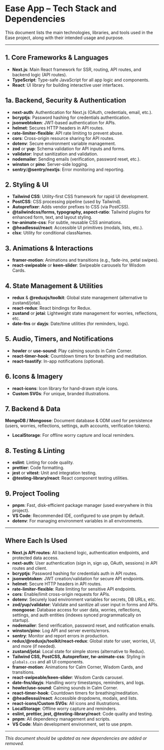 # Ease App – Tech Stack and Dependencies

This document lists the main technologies, libraries, and tools used in the Ease project, along with their intended usage and purpose.

---

## 1. Core Frameworks & Languages

- **Next.js**: Main React framework for SSR, routing, API routes, and backend logic (API routes).
- **TypeScript**: Type-safe JavaScript for all app logic and components.
- **React**: UI library for building interactive user interfaces.

## 1a. Backend, Security & Authentication

- **next-auth**: Authentication for Next.js (OAuth, credentials, email, etc.).
- **bcryptjs**: Password hashing for credentials authentication.
- **jsonwebtoken**: JWT-based authentication for APIs.
- **helmet**: Secures HTTP headers in API routes.
- **rate-limiter-flexible**: API rate limiting to prevent abuse.
- **cors**: Cross-origin resource sharing for API routes.
- **dotenv**: Secure environment variable management.
- **zod** or **yup**: Schema validation for API inputs and forms.
- **validator**: Input sanitization and validation.
- **nodemailer**: Sending emails (verification, password reset, etc.).
- **winston** or **pino**: Server-side logging.
- **sentry**/**@sentry/nextjs**: Error monitoring and reporting.

## 2. Styling & UI

- **Tailwind CSS**: Utility-first CSS framework for rapid UI development.
- **PostCSS**: CSS processing pipeline (used by Tailwind).
- **Autoprefixer**: Adds vendor prefixes to CSS (via PostCSS).
- **@tailwindcss/forms, typography, aspect-ratio**: Tailwind plugins for enhanced form, text, and layout styling.
- **tw-animate-css**: For subtle, reusable CSS animations.
- **@headlessui/react**: Accessible UI primitives (modals, lists, etc.).
- **clsx**: Utility for conditional classNames.

## 3. Animations & Interactions

- **framer-motion**: Animations and transitions (e.g., fade-ins, petal swipes).
- **react-swipeable** or **keen-slider**: Swipeable carousels for Wisdom Cards.

## 4. State Management & Utilities

- **redux** & **@reduxjs/toolkit**: Global state management (alternative to zustand/jotai).
- **react-redux**: React bindings for Redux.
- **zustand** or **jotai**: Lightweight state management for worries, reflections, etc.
- **date-fns** or **dayjs**: Date/time utilities (for reminders, logs).

## 5. Audio, Timers, and Notifications

- **howler** or **use-sound**: Play calming sounds in Calm Corner.
- **react-timer-hook**: Countdown timers for breathing and meditation.
- **react-toastify**: In-app notifications (optional).

## 6. Icons & Imagery

- **react-icons**: Icon library for hand-drawn style icons.
- **Custom SVGs**: For unique, branded illustrations.

## 7. Backend & Data

**MongoDB / Mongoose**: Document database & ODM used for persistence (users, worries, reflections, settings, auth accounts, verification tokens).
- **LocalStorage**: For offline worry capture and local reminders.

## 8. Testing & Linting

- **eslint**: Linting for code quality.
- **prettier**: Code formatting.
- **jest** or **vitest**: Unit and integration testing.
- **@testing-library/react**: React component testing utilities.

## 9. Project Tooling

- **pnpm**: Fast, disk-efficient package manager (used everywhere in this project).
- **VS Code**: Recommended IDE, configured to use pnpm by default.
- **dotenv**: For managing environment variables in all environments.

---

## Where Each Is Used

- **Next.js API routes**: All backend logic, authentication endpoints, and protected data access.
- **next-auth**: User authentication (sign in, sign up, OAuth, sessions) in API routes and client.
- **bcryptjs**: Password hashing for credentials auth in API routes.
- **jsonwebtoken**: JWT creation/validation for secure API endpoints.
- **helmet**: Secure HTTP headers in API routes.
- **rate-limiter-flexible**: Rate limiting for sensitive API endpoints.
- **cors**: Enable/limit cross-origin requests for APIs.
- **dotenv**: Securely load environment variables for secrets, DB URLs, etc.
- **zod/yup/validator**: Validate and sanitize all user input in forms and APIs.
**mongoose**: Database access for user data, worries, reflections, settings, and auth entities (indexes synced programmatically on startup).
- **nodemailer**: Send verification, password reset, and notification emails.
- **winston/pino**: Log API and server events/errors.
- **sentry**: Monitor and report errors in production.
- **redux/@reduxjs/toolkit/react-redux**: Global state for user, worries, UI, and more (if needed).
- **zustand/jotai**: Local state for simple stores (alternative to Redux).
- **Tailwind CSS, PostCSS, Autoprefixer, tw-animate-css**: Styling in `globals.css` and all UI components.
- **framer-motion**: Animations for Calm Corner, Wisdom Cards, and transitions.
- **react-swipeable/keen-slider**: Wisdom Cards carousel.
- **date-fns/dayjs**: Handling worry timestamps, reminders, and logs.
- **howler/use-sound**: Calming sounds in Calm Corner.
- **react-timer-hook**: Countdown timers for breathing/meditation.
- **@headlessui/react**: Accessible dropdowns, modals, and lists.
- **react-icons/Custom SVGs**: All icons and illustrations.
- **LocalStorage**: Offline worry capture and reminders.
- **eslint, prettier, jest, @testing-library/react**: Code quality and testing.
- **pnpm**: All dependency management and scripts.
- **VS Code**: Main development environment, set to use pnpm.

---

_This document should be updated as new dependencies are added or removed._
